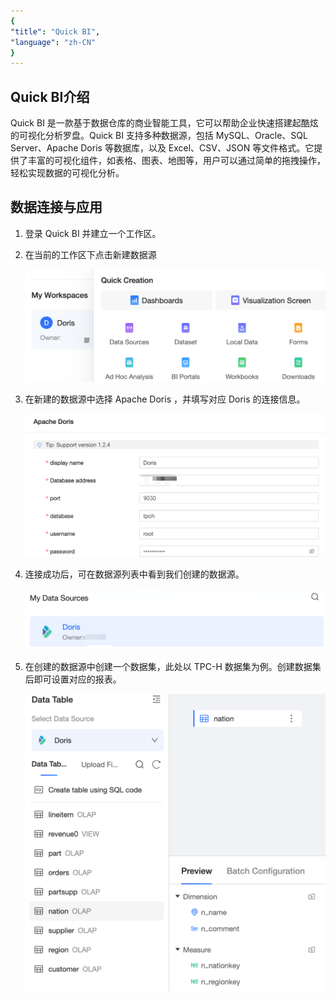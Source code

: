 ```yaml
---
{
"title": "Quick BI",
"language": "zh-CN"
}
---
```


<!--
Licensed to the Apache Software Foundation (ASF) under one
or more contributor license agreements.  See the NOTICE file
distributed with this work for additional information
regarding copyright ownership.  The ASF licenses this file
to you under the Apache License, Version 2.0 (the
"License"); you may not use this file except in compliance
with the License.  You may obtain a copy of the License at
  http://www.apache.org/licenses/LICENSE-2.0
Unless required by applicable law or agreed to in writing,
software distributed under the License is distributed on an
"AS IS" BASIS, WITHOUT WARRANTIES OR CONDITIONS OF ANY
KIND, either express or implied.  See the License for the
specific language governing permissions and limitations
under the License.
-->

## Quick BI介绍
Quick BI 是一款基于数据仓库的商业智能工具，它可以帮助企业快速搭建起酷炫的可视化分析罗盘。Quick BI 支持多种数据源，包括 MySQL、Oracle、SQL Server、Apache Doris 等数据库，以及 Excel、CSV、JSON 等文件格式。它提供了丰富的可视化组件，如表格、图表、地图等，用户可以通过简单的拖拽操作，轻松实现数据的可视化分析。
## 数据连接与应用
1. 登录 Quick BI 并建立一个工作区。
2. 在当前的工作区下点击新建数据源

   ![create workspace](/images/bi-quickbi-en-1.png)

3. 在新建的数据源中选择 Apache Doris ，并填写对应 Doris 的连接信息。

   ![Doris information](/images/bi-quickbi-en-2.png)

4. 连接成功后，可在数据源列表中看到我们创建的数据源。

   ![data source](/images/bi-quickbi-en-3.png)

5. 在创建的数据源中创建一个数据集，此处以 TPC-H 数据集为例。创建数据集后即可设置对应的报表。

   ![Doris table](/images/bi-quickbi-en-4.png)
